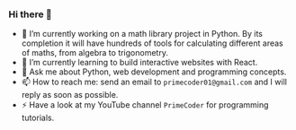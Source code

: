 ### Hi there 👋

- 🔭 I’m currently working on a math library project in Python. By its completion it will have hundreds of tools for calculating different areas of maths, from algebra to trigonometry.
- 🌱 I’m currently learning to build interactive websites with React.
- 💬 Ask me about Python, web development and programming concepts.
- 📫 How to reach me: send an email to `primecoder01@gmail.com` and I will reply as soon as possible.
- ⚡ Have a look at my YouTube channel `PrimeCoder` for programming tutorials.

